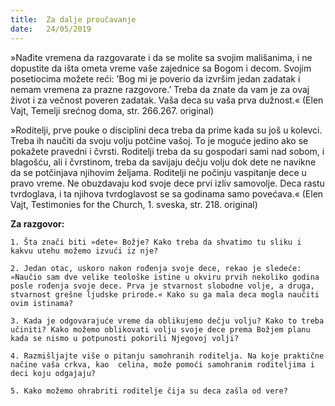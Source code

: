 ```yaml
---
title:  Za dalje proučavanje
date:   24/05/2019
---
```


»Nađite vremena da razgovarate i da se molite sa svojim mališanima, i ne dopustite da išta ometa vreme vaše zajednice sa Bogom i decom. Svojim posetiocima možete reći: ’Bog mi je poverio da izvršim jedan zadatak i nemam vremena za prazne razgovore.’ Treba da znate da vam je za ovaj život i za večnost poveren zadatak. Vaša deca su vaša prva dužnost.« (Elen Vajt, Temelji srećnog doma, str. 266.267. original)

»Roditelji, prve pouke o disciplini deca treba da prime kada su još u kolevci. Treba ih naučiti da svoju volju potčine vašoj. To je moguće jedino ako se pokažete pravedni i čvrsti. Roditelji treba da su gospodari sami nad sobom, i blagošću, ali i čvrstinom, treba da savijaju dečju volju dok dete ne navikne da se potčinjava njihovim željama. Roditelji ne počinju vaspitanje dece u pravo vreme. Ne obu­zdavaju kod svoje dece prvi izliv samovolje. Deca rastu tvrdoglava, i ta njihova tvrdoglavost se sa godinama samo povećava.« (Elen Vajt, Testimonies for the Church, 1. sveska, str. 218. original)

**Za razgovor:**

`1. Šta znači biti »dete« Božje? Kako treba da shvatimo tu sliku i kakvu utehu možemo izvući iz nje?`

`2. Jedan otac, uskoro nakon rođenja svoje dece, rekao je sledeće: »Naučio sam dve velike teološke istine u okviru prvih nekoliko godina posle rođenja svoje dece. Prva je stvarnost slobodne volje, a druga, stvarnost grešne ljudske prirode.« Kako su ga mala deca mogla naučiti ovim istinama?`

`3. Kada je odgovarajuće vreme da oblikujemo dečju volju? Kako to treba učiniti? Kako možemo oblikovati volju svoje dece prema Božjem planu kada se nismo u potpunosti pokorili Njegovoj volji?`

`4. Razmišljajte više o pitanju samohranih roditelja. Na koje praktične načine vaša crkva, kao  celina, može pomoći samohranim roditeljima i deci koju odgajaju?`

`5. Kako možemo ohrabriti roditelje čija su deca zašla od vere? `
